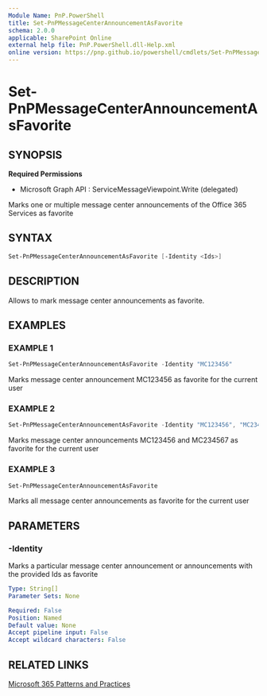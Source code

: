 ```yaml
---
Module Name: PnP.PowerShell
title: Set-PnPMessageCenterAnnouncementAsFavorite
schema: 2.0.0
applicable: SharePoint Online
external help file: PnP.PowerShell.dll-Help.xml
online version: https://pnp.github.io/powershell/cmdlets/Set-PnPMessageCenterAnnouncementAsFavorite.html
---
```

 
# Set-PnPMessageCenterAnnouncementAsFavorite

## SYNOPSIS

**Required Permissions**

  * Microsoft Graph API : ServiceMessageViewpoint.Write (delegated)

Marks one or multiple message center announcements of the Office 365 Services as favorite

## SYNTAX

```powershell
Set-PnPMessageCenterAnnouncementAsFavorite [-Identity <Ids>] 
```

## DESCRIPTION

Allows to mark message center announcements as favorite.

## EXAMPLES

### EXAMPLE 1
```powershell
Set-PnPMessageCenterAnnouncementAsFavorite -Identity "MC123456"
```

Marks message center announcement MC123456 as favorite for the current user

### EXAMPLE 2
```powershell
Set-PnPMessageCenterAnnouncementAsFavorite -Identity "MC123456", "MC234567"
```

Marks message center announcements MC123456 and MC234567 as favorite for the current user

### EXAMPLE 3
```powershell
Set-PnPMessageCenterAnnouncementAsFavorite
```

Marks all message center announcements as favorite for the current user

## PARAMETERS

### -Identity
Marks a particular message center announcement or announcements with the provided Ids as favorite
```yaml
Type: String[]
Parameter Sets: None

Required: False
Position: Named
Default value: None
Accept pipeline input: False
Accept wildcard characters: False
```

## RELATED LINKS

[Microsoft 365 Patterns and Practices](https://aka.ms/m365pnp)